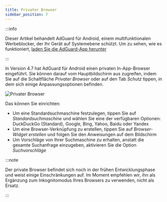 ```yaml
---
title: Privater Browser
sidebar_position: 7
---
```


:::info

Dieser Artikel behandelt AdGuard für Android, einem multifunktionalen Werbeblocker, der Ihr Gerät auf Systemebene schützt. Um zu sehen, wie es funktioniert, [laden Sie die AdGuard-App herunter](https://agrd.io/download-kb-adblock)

:::

In Version 4.7 hat AdGuard für Android einen privaten In-App-Browser eingeführt. Sie können darauf vom Hauptbildschirm aus zugreifen, indem Sie auf die Schaltfläche _Privater Browser_ oder auf den Tab _Schutz_ tippen, in dem sich einige Anpassungsoptionen befinden.

![Privater Browser](https://cdn.adtidy.org/content/release_notes/ad_blocker/android/v4.7/agpb_en.png)

Das können Sie einrichten:

- Um eine Standardsuchmaschine festzulegen, tippen Sie auf _Standardsuchmaschine_ und wählen Sie eine der verfügbaren Optionen: DuckDuckGo (Standard), Google, Bing, Yahoo, Baidu oder Yandex
- Um eine Browser-Verknüpfung zu erstellen, tippen Sie auf _Browser-Widget erstellen_ und folgen Sie den Anweisungen auf dem Bildschirm
- Um Vorschläge von Ihrer Suchmaschine zu erhalten, anstatt die gesamte Suchanfrage einzugeben, aktivieren Sie die Option _Suchvorschläge_

:::note

Der private Browser befindet sich noch in der frühen Entwicklungsphase und weist einige Einschränkungen auf. Im Moment empfehlen wir, ihn als Ergänzung zum Inkognitomodus Ihres Browsers zu verwenden, nicht als Ersatz.

:::
